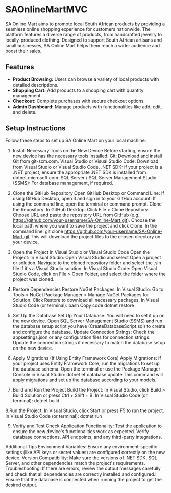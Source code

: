 # SAOnlineMartMVC

SA Online Mart aims to promote local South African products by providing a seamless online shopping experience for customers nationwide. The platform features a diverse range of products, from handcrafted jewelry to locally-produced clothing. Designed to support South African artisans and small businesses, SA Online Mart helps them reach a wider audience and boost their sales.

## Features

- **Product Browsing:** Users can browse a variety of local products with detailed descriptions.
- **Shopping Cart:** Add products to a shopping cart with quantity management.
- **Checkout:** Complete purchases with secure checkout options.
- **Admin Dashboard:** Manage products with functionalities like add, edit, and delete.

## Setup Instructions

Follow these steps to set up SA Online Mart on your local machine:

1. Install Necessary Tools on the New Device
Before starting, ensure the new device has the necessary tools installed:
Git: Download and install Git from git-scm.com.
Visual Studio or Visual Studio Code: Download from Visual Studio or Visual Studio Code.
.NET SDK: If your project is a .NET project, ensure the appropriate .NET SDK is installed from dotnet.microsoft.com.
SQL Server / SQL Server Management Studio (SSMS): For database management, if required.

2. Clone the GitHub Repository
Open GitHub Desktop or Command Line:
If using GitHub Desktop, open it and sign in to your GitHub account.
If using the command line, open the terminal or command prompt.
Clone the Repository:
In GitHub Desktop:
Click File > Clone Repository.
Choose URL and paste the repository URL from GitHub (e.g., https://github.com/your-username/SA-Online-Mart.git).
Choose the local path where you want to save the project and click Clone.
In the command line:
git clone https://github.com/your-username/SA-Online-Mart.git
This will download the project files to the chosen directory on your device.

4. Open the Project in Visual Studio or Visual Studio Code
Open the Project:
In Visual Studio:
Open Visual Studio and select Open a project or solution.
Navigate to the cloned repository folder and select the .sln file if it's a Visual Studio solution.
In Visual Studio Code:
Open Visual Studio Code, click on File > Open Folder, and select the folder where the project was cloned.

5. Restore Dependencies
Restore NuGet Packages:
In Visual Studio:
Go to Tools > NuGet Package Manager > Manage NuGet Packages for Solution.
Click Restore to download all necessary packages.
In Visual Studio Code (or terminal):
bash
Copy code
dotnet restore

6. Set Up the Database
Set Up Your Database:
You will need to set it up on the new device.
Open SQL Server Management Studio (SSMS) and run the database setup script you have (CreateDatabaseScript.sql) to create and configure the database.
Update Connection Strings:
Check the appsettings.json or any configuration files for connection strings.
Update the connection strings if necessary to match the database setup on the new device.

7. Apply Migrations (If Using Entity Framework Core)
Apply Migrations:
If your project uses Entity Framework Core, run the migrations to set up the database schema.
Open the terminal or use the Package Manager Console in Visual Studio:
dotnet ef database update
This command will apply migrations and set up the database according to your models.

7. Build and Run the Project
Build the Project:
In Visual Studio, click Build > Build Solution or press Ctrl + Shift + B.
In Visual Studio Code (or terminal):
dotnet build

8.Run the Project:
In Visual Studio, click Start or press F5 to run the project.
In Visual Studio Code (or terminal):
dotnet run

9. Verify and Test
Check Application Functionality:
Test the application to ensure the new device's functionalities work as expected.
Verify database connections, API endpoints, and any third-party integrations.

Additional Tips
Environment Variables: Ensure any environment-specific settings (like API keys or secret values) are configured correctly on the new device.
Version Compatibility: Make sure the versions of .NET SDK, SQL Server, and other dependencies match the project's requirements.
Troubleshooting: If there are errors, review the output messages carefully and check that all dependencies are correctly installed and configured.!
Ensure that the database is connected when running the project to get the desired output.
